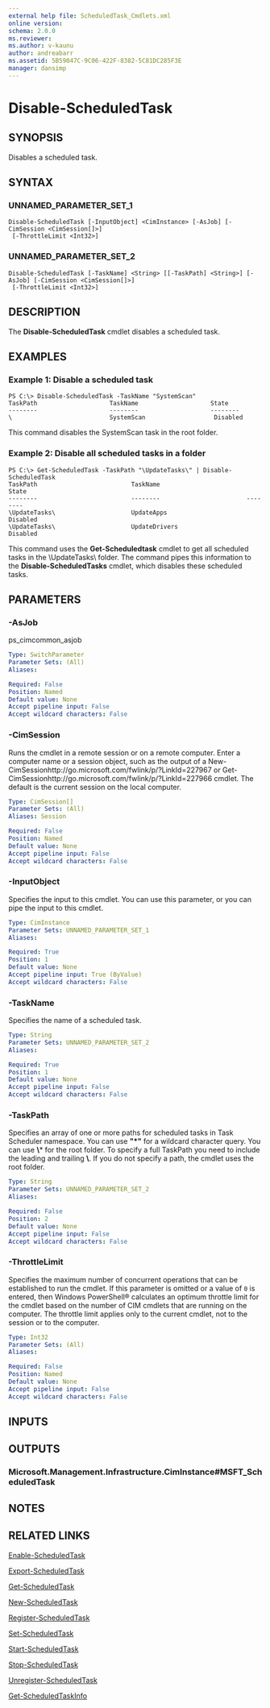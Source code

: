 ```yaml
---
external help file: ScheduledTask_Cmdlets.xml
online version:
schema: 2.0.0
ms.reviewer:
ms.author: v-kaunu
author: andreabarr
ms.assetid: 5B59047C-9C06-422F-8382-5C81DC285F3E
manager: dansimp
---
```


# Disable-ScheduledTask

## SYNOPSIS
Disables a scheduled task.

## SYNTAX

### UNNAMED_PARAMETER_SET_1
```
Disable-ScheduledTask [-InputObject] <CimInstance> [-AsJob] [-CimSession <CimSession[]>]
 [-ThrottleLimit <Int32>]
```

### UNNAMED_PARAMETER_SET_2
```
Disable-ScheduledTask [-TaskName] <String> [[-TaskPath] <String>] [-AsJob] [-CimSession <CimSession[]>]
 [-ThrottleLimit <Int32>]
```

## DESCRIPTION
The **Disable-ScheduledTask** cmdlet disables a scheduled task.

## EXAMPLES

### Example 1: Disable a scheduled task
```
PS C:\> Disable-ScheduledTask -TaskName "SystemScan"
TaskPath                    TaskName                    State
--------                    --------                    --------
\                           SystemScan                   Disabled
```

This command disables the SystemScan task in the root folder.

### Example 2: Disable all scheduled tasks in a folder
```
PS C:\> Get-ScheduledTask -TaskPath "\UpdateTasks\" | Disable-ScheduledTask
TaskPath                          TaskName                        State
--------                          --------                        --------
\UpdateTasks\                     UpdateApps                      Disabled
\UpdateTasks\                     UpdateDrivers                   Disabled
```

This command uses the **Get-Scheduledtask** cmdlet to get all scheduled tasks in the \UpdateTasks\ folder.
The command pipes this information to the **Disable-ScheduledTasks** cmdlet, which disables these scheduled tasks.

## PARAMETERS

### -AsJob
ps_cimcommon_asjob

```yaml
Type: SwitchParameter
Parameter Sets: (All)
Aliases:

Required: False
Position: Named
Default value: None
Accept pipeline input: False
Accept wildcard characters: False
```

### -CimSession
Runs the cmdlet in a remote session or on a remote computer.
Enter a computer name or a session object, such as the output of a New-CimSessionhttp://go.microsoft.com/fwlink/p/?LinkId=227967 or Get-CimSessionhttp://go.microsoft.com/fwlink/p/?LinkId=227966 cmdlet.
The default is the current session on the local computer.

```yaml
Type: CimSession[]
Parameter Sets: (All)
Aliases: Session

Required: False
Position: Named
Default value: None
Accept pipeline input: False
Accept wildcard characters: False
```

### -InputObject
Specifies the input to this cmdlet.
You can use this parameter, or you can pipe the input to this cmdlet.

```yaml
Type: CimInstance
Parameter Sets: UNNAMED_PARAMETER_SET_1
Aliases:

Required: True
Position: 1
Default value: None
Accept pipeline input: True (ByValue)
Accept wildcard characters: False
```

### -TaskName
Specifies the name of a scheduled task.

```yaml
Type: String
Parameter Sets: UNNAMED_PARAMETER_SET_2
Aliases:

Required: True
Position: 1
Default value: None
Accept pipeline input: False
Accept wildcard characters: False
```

### -TaskPath
Specifies an array of one or more paths for scheduled tasks in Task Scheduler namespace. You can use **"*"** for a wildcard character query.
You can use **\\*** for the root folder. To specify a full TaskPath you need to include the leading and trailing **\\**.
If you do not specify a path, the cmdlet uses the root folder.

```yaml
Type: String
Parameter Sets: UNNAMED_PARAMETER_SET_2
Aliases:

Required: False
Position: 2
Default value: None
Accept pipeline input: False
Accept wildcard characters: False
```

### -ThrottleLimit
Specifies the maximum number of concurrent operations that can be established to run the cmdlet.
If this parameter is omitted or a value of `0` is entered, then Windows PowerShell® calculates an optimum throttle limit for the cmdlet based on the number of CIM cmdlets that are running on the computer.
The throttle limit applies only to the current cmdlet, not to the session or to the computer.

```yaml
Type: Int32
Parameter Sets: (All)
Aliases:

Required: False
Position: Named
Default value: None
Accept pipeline input: False
Accept wildcard characters: False
```

## INPUTS

## OUTPUTS

### Microsoft.Management.Infrastructure.CimInstance#MSFT_ScheduledTask

## NOTES

## RELATED LINKS

[Enable-ScheduledTask](./Enable-ScheduledTask.md)

[Export-ScheduledTask](./Export-ScheduledTask.md)

[Get-ScheduledTask](./Get-ScheduledTask.md)

[New-ScheduledTask](./New-ScheduledTask.md)

[Register-ScheduledTask](./Register-ScheduledTask.md)

[Set-ScheduledTask](./Set-ScheduledTask.md)

[Start-ScheduledTask](./Start-ScheduledTask.md)

[Stop-ScheduledTask](./Stop-ScheduledTask.md)

[Unregister-ScheduledTask](./Unregister-ScheduledTask.md)

[Get-ScheduledTaskInfo](./Get-ScheduledTaskInfo.md)


